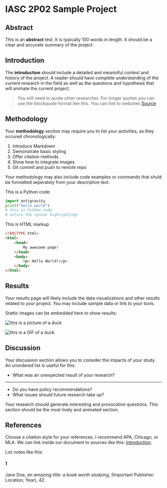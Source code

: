 # IASC 2P02 Sample Project

## Abstract

This is an **abstract** test. It is typically 100 words in length. It should be a clear and accurate summary of the project.

## Introduction

The **introduction** should include a detailed and meaninful context and history of the project. A reader should have complete understanding of the current research in the field as well as the questions and hypothesis that will animate the current project.

> You will need to quote other researcher. For longer quotes you can use the blockquote format like this. You can link to websites [Source](https://duckduckgo.com/)

## Methodology

Your **methodology** section may require you to list your activities, as they occured chronologically:

1. Introduce Markdown
2. Demonstrate basic styling
3. Offer citation methods
4. Show how to integrate images
5. Git commit and push to remote repo

Your methodology may also include code examples or commands that shuld be formatted seperately from your descriptive text.

This is a Python code:

```python
import antigravity
print("hello world")
# this is Python code
# notice the syntax highlighting!
```
This is HTML markup
```html
<!DOCTYPE html>
<html>
    <head>
        My awesome page!
    </head>
    <body>
        <p> Hello World!</p>
    </body>
</html>
```
## Results
Your results page will likely include the data visualizations and other *results* related to your project. You may include sample data or link to your tools.

Stattic images can be embedded here to show results:

![this is a picture of a duck](https://www.whateats.com/wp-content/uploads/2010/04/duck-jaroslav-novak.jpt_.jpg)

![this is a GIF of a duck](https://media.nbclosangeles.com/2019/09/ducksswimming.gif?crop&resize=850%2C478)


## Discussion

Your discussion section allows you to consider the impacts of your study. An unordered list is useful for this: 

* What was an unexpected result of your research?
*****
- Do you have policy recommendations?
- What issues  should future research take up?

Your research should generate interesting and provocative questions. This section should be the most lively and animated section.

## References

Choose a citation style for your references. I recommend APA, Chicago, or MLA. We can link inside our document to sources like this: [Introduction](#introduction).

List notes like this:

#### 1
Jane Doe, *an amazing title: a book worth studying*, (Important Publisher: Location, Year), 42.
